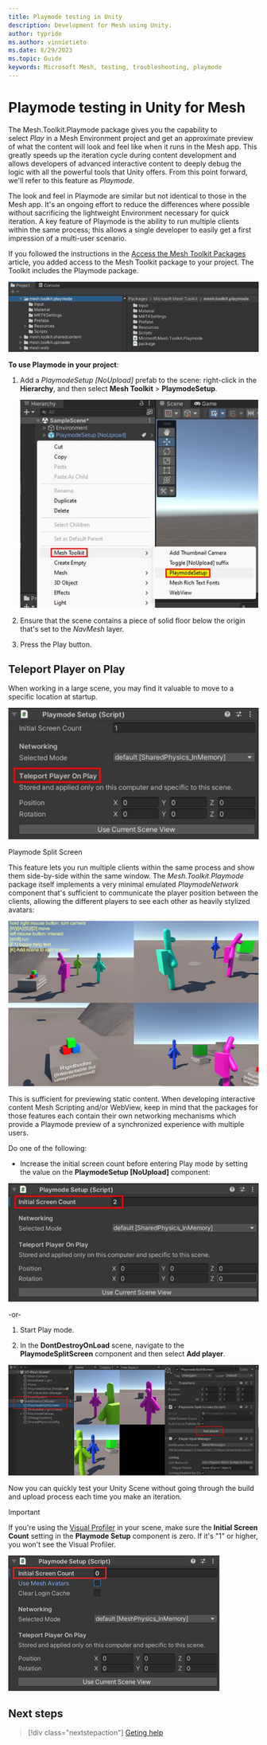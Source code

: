 ```yaml
---
title: Playmode testing in Unity
description: Development for Mesh using Unity.
author: typride
ms.author: vinnietieto
ms.date: 8/29/2023
ms.topic: Guide
keywords: Microsoft Mesh, testing, troubleshooting, playmode
---
```


# Playmode testing in Unity for Mesh

The Mesh.Toolkit.Playmode package gives you the capability to
select *Play* in a Mesh Environment project and get an
approximate preview of what the content will look and feel like when it
runs in the Mesh app. This greatly speeds up the iteration cycle during
content development and allows developers of advanced interactive
content to deeply debug the logic with all the powerful tools that Unity
offers. From this point forward, we'll refer to this feature
as *Playmode*.

The look and feel in Playmode are similar but not identical to those in
the Mesh app. It's an ongoing effort to reduce the differences where
possible without sacrificing the lightweight Environment necessary for
quick iteration. A key feature of Playmode is the ability to run
multiple clients within the same process; this allows a single developer
to easily get a first impression of a multi-user scenario.

If you followed the instructions in the [Access the Mesh Toolkit Packages](../build-your-basic-environment/access-the-mesh-toolkit-package.md) article, you added access to the Mesh Toolkit package to your project. The Toolkit includes the Playmode package.

![A screenshot of a computer Description automatically generated](../../media/debug-and-optimize/image040.jpg)

**To use Playmode in your project**:

1.  Add a *PlaymodeSetup [NoUpload]* prefab to the scene: right-click
    in the **Hierarchy**, and then select **Mesh Toolkit** >
    **PlaymodeSetup**.

    ![A screenshot of a computer Description automatically generated](../../media/debug-and-optimize/image041.jpg)

2.  Ensure that the scene contains a piece of solid floor below the
    origin that's set to the *NavMesh* layer.

3.  Press the Play button.

## Teleport Player on Play

When working in a large scene, you may find it valuable to move to a
specific location at startup.

![A screenshot of a computer program Description automatically generated with medium confidence](../../media/debug-and-optimize/image042.jpg)

Playmode Split Screen

This feature lets you run multiple clients within the same process and
show them side-by-side within the same window. The
*Mesh.Toolkit.Playmode* package itself implements a very minimal
emulated *PlaymodeNetwork* component that's sufficient to communicate
the player position between the clients, allowing the different players
to see each other as heavily stylized avatars:

![A screenshot of a video game Description automatically generated with medium confidence](../../media/debug-and-optimize/image043.png)

This is sufficient for previewing static content. When developing
interactive content Mesh Scripting and/or WebView, keep in mind that the
packages for those features each contain their own networking mechanisms
which provide a Playmode preview of a synchronized experience with
multiple users.

Do one of the following:

-   Increase the initial screen count before entering Play mode by
    setting the value on the **PlaymodeSetup \[NoUpload\]** component:

![Graphical user interface, text, application Description automatically generated](../../media/debug-and-optimize/image044.jpg)

-or-

1.  Start Play mode.

2.  In the **DontDestroyOnLoad** scene, navigate to the
    **PlaymodeSplitScreen** component and then select **Add player**.

![___](../../media/debug-and-optimize/image045.jpg)

Now you can quickly test your Unity Scene without going through the
build and upload process each time you make an iteration.

 > [!IMPORTANT]
 > If you're using the [Visual Profiler](../debug-and-optimize-performance/performance-guidelines.md#visual-profiler) in your scene, make sure the **Initial Screen Count** setting in the **Playmode Setup** component is zero. If it's "1" or higher, you won't see the Visual Profiler.

 ![A screen shot of a number Description automatically generated](../../media/debug-and-optimize/001-playmode-count-one.png)

## Next steps

> [!div class="nextstepaction"]
> [Geting help](getting-help.md)
